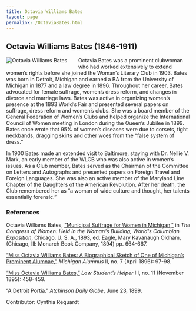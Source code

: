 ```yaml
---
title: Octavia Williams Bates
layout: page
permalink: /OctaviaBates.html
---
```


## Octavia Williams Bates (1846-1911)
<div style="float: left;padding-right: 30px;padding-bottom: 15px;"><img src="https://wlcb.github.io/archive/assets/img/OctaviaBates.jpg" alt="Octavia Williams Bates"></div>
Octavia Bates was a prominent clubwoman who had worked extensively to extend women’s rights before she joined the Woman’s Literary Club in 1903.  Bates was born in Detroit, Michigan and earned a BA from the University of Michigan in 1877 and a law degree in 1896. Throughout her career, Bates advocated for female suffrage, women’s dress reform, and changes in divorce and marriage laws. Bates was active in organizing women’s presence at the 1893 World’s Fair and presented several papers on suffrage, dress reform and women’s clubs. She was a board member of the General Federation of Women’s Clubs and helped organize the International Council of Women meeting in London during the Queen’s Jubilee in 1899. Bates once wrote that 95% of women’s diseases were due to corsets, tight neckbands, dragging skirts and other woes from the “false system of dress.”

In 1900 Bates made an extended visit to Baltimore, staying with Dr. Nellie V. Mark, an early member of the WLCB who was also active in women’s issues. As a Club member,  Bates served as the Chairman of the Committee on Letters and Autographs and presented papers on Foreign Travel and Foreign Languages. She was also an active member of the Maryland Line Chapter of the Daughters of the American Revolution. After her death, the Club remembered her as “a woman of wide culture and thought, her talents essentially forensic.”

### References
Octavia Williams Bates, ["Municipal Suffrage for Women in Michigan,"](http://digital.library.upenn.edu/women/eagle/congress/bates.html) in *The Congress of Women: Held in the Woman's Building, World's Columbian Exposition*, Chicago, U. S. A., 1893, ed. Eagle, Mary Kavanaugh Oldham, (Chicago, Ill: Monarch Book Company, 1894) pp. 664-667. 

[“Miss Octavia Williams Bates: A Biographical Sketch of One of Michigan’s Prominent Alumnae,”](https://books.google.com/books?id=DhPiAAAAMAAJ&pg=PA98&lpg=PA98&dq=%22Octavia+Williams+Bates%22&source=bl&ots=iXbM9FKx8-&sig=OGmqgfGVgX-rPROlesSE1SEyopM&hl=en&sa=X&ved=2ahUKEwjdh7HrpY3dAhWBnFkKHX1vA_QQ6AEwEHoECAAQAQ#v=onepage&q=%22Octavia%20Williams%20Bates%22&f=false) *Michigan Alumnus* II, no. 7 (April 1896): 97-98. 

[“Miss Octavia Williams Bates,”](https://books.google.com/books?id=cRBCAQAAMAAJ&pg=PA458&lpg=PA458&dq=%22Octavia+Williams+Bates%22&source=bl&ots=pwaf9cpu6Q&sig=kurw3Z2Jgd77awZ3KGlG0k2G15c&hl=en&sa=X&ved=2ahUKEwjdh7HrpY3dAhWBnFkKHX1vA_QQ6AEwD3oECAMQAQ#v=onepage&q=%22Octavia%20Williams%20Bates%22&f=false) *Law Student’s Helper* III, no. 11 (November 1895): 458-459.  

“A Detroit Portia.” *Atchinson Daily Globe*, June 23, 1899. 

Contributor: Cynthia Requardt